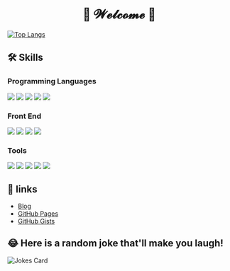 <h1 align="center">💖 𝓦𝓮𝓵𝓬𝓸𝓶𝓮 💖</h1>


[![Top Langs](https://github-readme-stats.vercel.app/api/top-langs/?username=soclear&hide_border=true&bg_color=135,F6D242,FF52E5)](https://github.com/anuraghazra/github-readme-stats)  
## 🛠️ Skills
### Programming Languages
![](https://img.shields.io/badge/Kotlin-7F52FF?&style=for-the-badge&logo=kotlin&logoColor=white)
![](https://img.shields.io/badge/Java-ED8B00?style=for-the-badge&logo=java&logoColor=white)
![](https://img.shields.io/badge/JavaScript-323330?style=for-the-badge&logo=javascript)
![](https://img.shields.io/badge/Rust-000000?style=for-the-badge&logo=rust&logoColor=white)
![](https://img.shields.io/badge/Python-FFD43B?style=for-the-badge&logo=python&logoColor=darkgreen)
### Front End
![](https://img.shields.io/badge/HTML5-E34F26?style=for-the-badge&logo=html5&logoColor=white)
![](https://img.shields.io/badge/CSS3-1572B6?style=for-the-badge&logo=css3)
![](https://img.shields.io/badge/JavaScript-323330?style=for-the-badge&logo=javascript)
![](https://img.shields.io/badge/React-20232A?style=for-the-badge&logo=react&logoColor=61DAFB)
### Tools
![](https://img.shields.io/badge/IntelliJIDEA-000000.svg?style=for-the-badge&logo=intellij-idea)
![](https://img.shields.io/badge/Android_Studio-3DDC84?style=for-the-badge&logo=android-studio&logoColor=white)
![](https://img.shields.io/badge/GIT-E44C30?style=for-the-badge&logo=git&logoColor=white)
![](https://img.shields.io/badge/tmux-1BB91F?style=for-the-badge&logo=tmux&logoColor=white)
![](https://img.shields.io/badge/windows%20terminal-4D4D4D?style=for-the-badge&logo=windows%20terminal&logoColor=white)
## 🔗 links
* [Blog](https://www.cnblogs.com/soclear)
* [GitHub Pages](https://soclear.github.io)
* [GitHub Gists](https://gist.github.com/SoClear)
## 😂 Here is a random joke that'll make you laugh!
![Jokes Card](https://readme-jokes.vercel.app/api)
